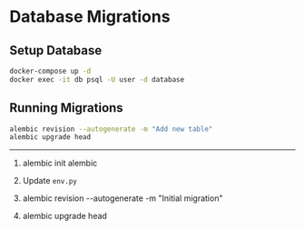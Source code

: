 # Database Migrations

## Setup Database
```bash
docker-compose up -d
docker exec -it db psql -U user -d database
```

## Running Migrations
```bash
alembic revision --autogenerate -m "Add new table"
alembic upgrade head
```

---

1. alembic init alembic

2. Update `env.py`

3. alembic revision --autogenerate -m "Initial migration"

4. alembic upgrade head